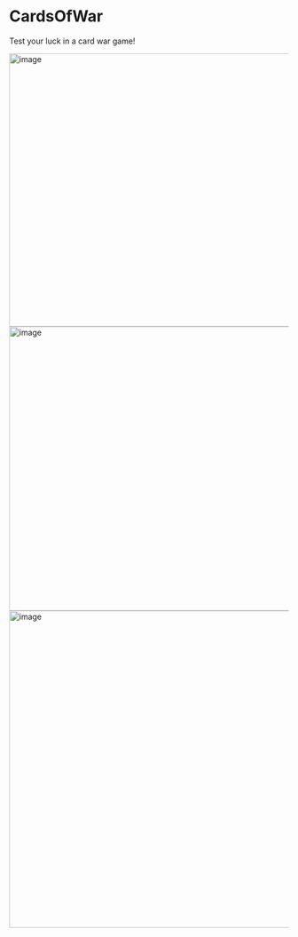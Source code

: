 # CardsOfWar

Test your luck in a card war game!

<img width="940" height="492" alt="image" src="https://github.com/user-attachments/assets/f9c4a773-f00b-4b0e-b299-8678dd999ff3" />

<img width="945" height="512" alt="image" src="https://github.com/user-attachments/assets/fe5e3501-c22e-4a43-abc2-fe238d35517d" />

<img width="995" height="571" alt="image" src="https://github.com/user-attachments/assets/a8726c38-e2c9-410c-9cf4-a8305efaa87b" />


